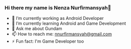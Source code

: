 ### Hi there my name is Nenza Nurfirmansyah👋

- 🔭 I’m currently working as Android Developer
- 🌱 I’m currently learning Android and Game Development
- 💬 Ask me about Gundam
- 📫 How to reach me: nnurfirmansyah@gmail.com
- ⚡ Fun fact: I'm Game Developer too
